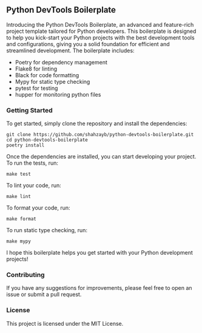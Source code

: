 ## Python DevTools Boilerplate

Introducing the Python DevTools Boilerplate, an advanced and feature-rich project template tailored for Python developers. This boilerplate is designed to help you kick-start your Python projects with the best development tools and configurations, giving you a solid foundation for efficient and streamlined development. The boilerplate includes:

- Poetry for dependency management
- Flake8 for linting
- Black for code formatting
- Mypy for static type checking
- pytest for testing
- hupper for monitoring python files

### Getting Started

To get started, simply clone the repository and install the dependencies:

```
git clone https://github.com/shahzayb/python-devtools-boilerplate.git
cd python-devtools-boilerplate
poetry install
```

Once the dependencies are installed, you can start developing your project. To run the tests, run:

```
make test
```

To lint your code, run:

```
make lint
```

To format your code, run:

```
make format
```

To run static type checking, run:

```
make mypy
```

I hope this boilerplate helps you get started with your Python development projects!

### Contributing

If you have any suggestions for improvements, please feel free to open an issue or submit a pull request.

### License

This project is licensed under the MIT License.

